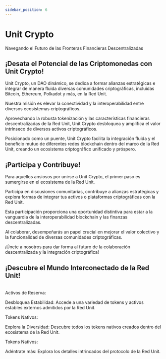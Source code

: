 ```yaml
---
sidebar_position: 6
---
```


# Unit Crypto

Navegando el Futuro de las Fronteras Financieras Descentralizadas

## ¡Desata el Potencial de las Criptomonedas con Unit Crypto!

Unit Crypto, un DAO dinámico, se dedica a formar alianzas estratégicas e integrar de manera fluida diversas comunidades criptográficas, incluidas Bitcoin, Ethereum, Polkadot y más, en la Red Unit.

Nuestra misión es elevar la conectividad y la interoperabilidad entre diversos ecosistemas criptográficos.

Aprovechando la robusta tokenización y las características financieras descentralizadas de la Red Unit, Unit Crypto desbloquea y amplifica el valor intrínseco de diversos activos criptográficos.

Posicionado como un puente, Unit Crypto facilita la integración fluida y el beneficio mutuo de diferentes redes blockchain dentro del marco de la Red Unit, creando un ecosistema criptográfico unificado y próspero.

## ¡Participa y Contribuye!

Para aquellos ansiosos por unirse a Unit Crypto, el primer paso es sumergirse en el ecosistema de la Red Unit.

Participa en discusiones comunitarias, contribuye a alianzas estratégicas y explora formas de integrar tus activos o plataformas criptográficas con la Red Unit.

Esta participación proporciona una oportunidad distintiva para estar a la vanguardia de la interoperabilidad blockchain y las finanzas descentralizadas.

Al colaborar, desempeñarás un papel crucial en mejorar el valor colectivo y la funcionalidad de diversas comunidades criptográficas.

¡Únete a nosotros para dar forma al futuro de la colaboración descentralizada y la integración criptográfica!

## ¡Descubre el Mundo Interconectado de la Red Unit!

<br />

<div class="docs-grid-alt">
  <div class="docs-card-alt">
    <div class="docs-card-alt-header">
      <span>Activos de Reserva:</span>
    </div>
    <div class="docs-card-alt-description">
      <p>
        Desbloquea Estabilidad: Accede a una variedad de tokens y activos estables externos admitidos por la Red Unit.
      </p>
    </div>
  </div>
  <div class="docs-card-alt">
    <div class="docs-card-alt-header">
      <span>Tokens Nativos:</span>
    </div>
    <div class="docs-card-alt-description">
      <p>
        Explora la Diversidad: Descubre todos los tokens nativos creados dentro del ecosistema de la Red Unit.
      </p>
    </div>
  </div>
  <div class="docs-card-alt">
    <div class="docs-card-alt-header">
      <span>Tokens Nativos:</span>
    </div>
    <div class="docs-card-alt-description">
      <p>
        Adéntrate más: Explora los detalles intrincados del protocolo de la Red Unit.
      </p>
    </div>
  </div>
</div>
